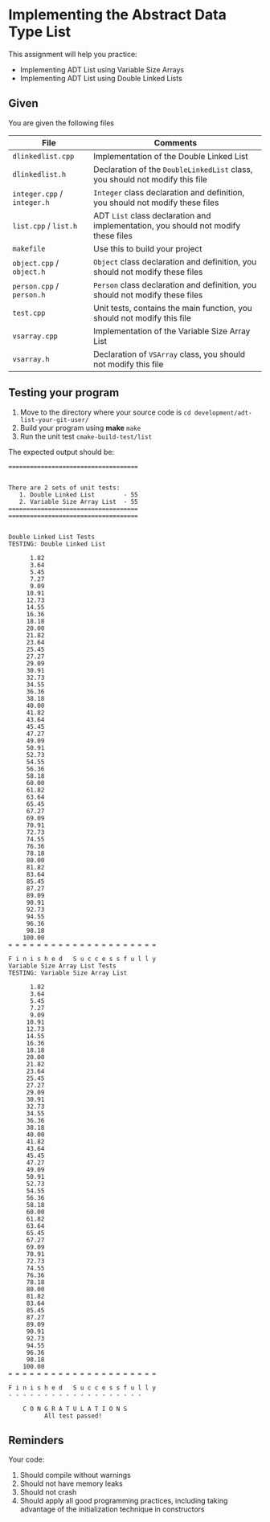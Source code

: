 # Implementing the Abstract Data Type List

This assignment will help you practice:
- Implementing ADT List using Variable Size Arrays
- Implementing ADT List using Double Linked Lists

## Given
You are given the following files

File | Comments
-----|---------
`dlinkedlist.cpp` | Implementation of the Double Linked List
`dlinkedlist.h` | Declaration of the `DoubleLinkedList` class, you should not modify this file
`integer.cpp` / `integer.h` | `Integer` class declaration and definition, you should not modify these files
`list.cpp` / `list.h` | ADT `List` class declaration and implementation, you should not modify these files
`makefile` | Use this to build your project
`object.cpp` / `object.h` | `Object` class declaration and definition, you should not modify these files
`person.cpp` / `person.h` | `Person` class declaration and definition, you should not modify these files
`test.cpp` | Unit tests, contains the main function, you should not modify this file
`vsarray.cpp` | Implementation of the Variable Size Array List
`vsarray.h` | Declaration of `VSArray` class, you should not modify this file

## Testing your program

1. Move to the directory where your source code is
    `cd development/adt-list-your-git-user/`
1. Build your program using **make**
    `make`
1. Run the unit test
    `cmake-build-test/list`

The expected output should be:
```
====================================


There are 2 sets of unit tests:
   1. Double Linked List        - 55
   2. Variable Size Array List  - 55
====================================
====================================


Double Linked List Tests
TESTING: Double Linked List

      1.82
      3.64
      5.45
      7.27
      9.09
     10.91
     12.73
     14.55
     16.36
     18.18
     20.00
     21.82
     23.64
     25.45
     27.27
     29.09
     30.91
     32.73
     34.55
     36.36
     38.18
     40.00
     41.82
     43.64
     45.45
     47.27
     49.09
     50.91
     52.73
     54.55
     56.36
     58.18
     60.00
     61.82
     63.64
     65.45
     67.27
     69.09
     70.91
     72.73
     74.55
     76.36
     78.18
     80.00
     81.82
     83.64
     85.45
     87.27
     89.09
     90.91
     92.73
     94.55
     96.36
     98.18
    100.00
= = = = = = = = = = = = = = = = = = = = =

F i n i s h e d   S u c c e s s f u l l y
Variable Size Array List Tests
TESTING: Variable Size Array List

      1.82
      3.64
      5.45
      7.27
      9.09
     10.91
     12.73
     14.55
     16.36
     18.18
     20.00
     21.82
     23.64
     25.45
     27.27
     29.09
     30.91
     32.73
     34.55
     36.36
     38.18
     40.00
     41.82
     43.64
     45.45
     47.27
     49.09
     50.91
     52.73
     54.55
     56.36
     58.18
     60.00
     61.82
     63.64
     65.45
     67.27
     69.09
     70.91
     72.73
     74.55
     76.36
     78.18
     80.00
     81.82
     83.64
     85.45
     87.27
     89.09
     90.91
     92.73
     94.55
     96.36
     98.18
    100.00
= = = = = = = = = = = = = = = = = = = = =

F i n i s h e d   S u c c e s s f u l l y
- - - - - - - - - - - - - - - - - - -

    C O N G R A T U L A T I O N S
          All test passed!
```

## Reminders

Your code:
1. Should compile without warnings
1. Should not have memory leaks
1. Should not crash
1. Should apply all good programming practices, including taking advantage of the
 initialization technique in constructors


